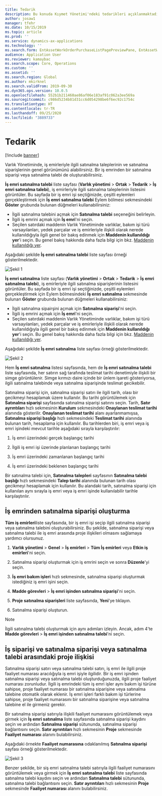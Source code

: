 ```yaml
---
title: Tedarik
description: Bu konuda Kıymet Yönetimi'ndeki tedarikleri açıklanmaktadır.
author: josaw1
manager: tfehr
ms.date: 10/15/2019
ms.topic: article
ms.prod: ''
ms.service: dynamics-ax-applications
ms.technology: ''
ms.search.form: EntAssetWorkOrderPurchaseListPagePreviewPane, EntAssetWorkOrderPurchaseListPage, EntAssetWorkOrderPurchaseLineAmountInfoPart, EntAssetWorkOrderPurchReqListPage
audience: Application User
ms.reviewer: kamaybac
ms.search.scope: Core, Operations
ms.custom: ''
ms.assetid: ''
ms.search.region: Global
ms.author: mkirknel
ms.search.validFrom: 2019-09-30
ms.dyn365.ops.version: 10.0.5
ms.openlocfilehash: 552b1b211460ae86af06e183af91c062a3ee569a
ms.sourcegitcommit: c986d5234b81d31cc6d054298be6f6ec92c1754c
ms.translationtype: HT
ms.contentlocale: tr-TR
ms.lasthandoff: 09/25/2020
ms.locfileid: "3889733"
---
```

# <a name="procurement"></a>Tedarik

[!include [banner](../../includes/banner.md)]

Varlık Yönetiminde, iş emirleriyle ilgili satınalma taleplerinin ve satınalma siparişlerinin genel görünümünü alabilirsiniz. Bir iş emrinden bir satınalma siparişi veya satınalma talebi de oluşturabilirsiniz.

**İş emri satınalma talebi** liste sayfası (**Varlık yönetimi** > **Ortak** > **Tedarik** > **İş emri satınalma talebi**), iş emirleriyle ilgili satınalma taleplerinin listesini görüntüler. Bu sayfada bir iş emri işi seçtiğinizde, çeşitli eylemleri gerçekleştirmek için **İş emri satınalma talebi** Eylem bölmesi sekmesindeki **Göster** grubunda bulunan düğmeleri kullanabilirsiniz:

- İlgili satınalma talebini açmak için **Satınalma talebi** seçeneğini belirleyin. 
- İlgili iş emrini açmak için **İş emri**'ni seçin.
- Seçilen satırdaki maddenin Varlık Yönetiminde varlıklar, bakım işi türü varsayılanları, yedek parçalar ve iş emirleriyle ilişkili olarak nerede kullanıldığıyla ilgili genel bir bakış edinmek için **Maddenin kullanıldığı yer**'i seçin. Bu genel bakış hakkında daha fazla bilgi için bkz. [Maddenin kullanıldığı yer](../controlling-and-reporting/item-where-used.md).

Aşağıdaki şekilde **İş emri satınalma talebi** liste sayfası örneği gösterilmektedir.

![Şekil 1](media/08-work-orders.png)


**İş emri satınalma** liste sayfası (**Varlık yönetimi** > **Ortak** > **Tedarik** > **İş emri satınalma talebi**), iş emirleriyle ilgili satınalma siparişlerinin listesini görüntüler. Bu sayfada bir iş emri işi seçtiğinizde, çeşitli eylemleri gerçekleştirmek için Eylem bölmesindeki **İş emri satınalma** sekmesinde bulunan **Göster** grubunda bulunan düğmeleri kullanabilirsiniz:

- İlgili satınalma sipairşini açmak için **Satınalma siparişi**'ni seçin. 
- İlgili iş emrini açmak için **İş emri**'ni seçin.
- Seçilen satırdaki maddenin Varlık Yönetiminde varlıklar, bakım işi türü varsayılanları, yedek parçalar ve iş emirleriyle ilişkili olarak nerede kullanıldığıyla ilgili genel bir bakış edinmek için **Maddenin kullanıldığı yer**'i seçin. Bu genel bakış hakkında daha fazla bilgi için bkz. [Maddenin kullanıldığı yer](../controlling-and-reporting/item-where-used.md).

Aşağıdaki şekilde **İş emri satınalma** liste sayfası örneği gösterilmektedir.

![Şekil 2](media/09-work-orders.png)


Hem **İş emri satınalma** listesi sayfasında, hem de **İş emri satınalma talebi** liste sayfasında, her satırın sağ tarafında teslimat tarihi denetimiyle ilişkili bir simge görüntülenir. Simge kırmızı daire içinde bir ünlem işareti gösteriyorsa, ilgili satınalma talebinde veya satınalma siparişinde teslimat gecikebilir.

Satınalma siparişi için, satınalma siparişi satırı ile ilgili tarih, olası bir gecikmeyi hesaplamak üzere kullanılır. Bu tarihi görüntülemek için **Satınalma siparişi** sayfasında satınalma siparişi satırını seçin. Tarih, **Satır ayrıntıları** hızlı sekmesinin **Kurulum** sekmesindeki **Onaylanan teslimat tarihi** alanında gösterilir. **Onaylanan teslimat tarihi** alanı ayarlanmamışsa, **Satınalma siparişi başlığı** hızlı sekmesindeki **Teslimat tarihi** alanında bulunan tarih, hesaplama için kullanılır. Bu tarihlerden biri, iş emri veya iş emri işindeki mevcut tarihle aşağıdaki sırayla karşılaştırılır:

1. İş emri üzerindeki gerçek başlangıç tarihi  

2. İlgili iş emri işi üzerinde planlanan başlangıç tarihi 

3. İş emri üzerindeki zamanlanan başlangıç tarihi 

4. İş emri üzerindeki beklenen başlangıç tarihi 

Bir satınalma talebi için, **Satınalma talepleri** sayfasının **Satınalma talebi başlığı** hızlı sekmesindeki **Talep tarihi** alanında bulunan tarih olası gecikmeyi hesaplamak için kullanılır. Bu alandaki tarih, satınalma siparişi için kullanılan aynı sırayla iş emri veya iş emri işinde kullanılabilir tarihle karşılaştırılır.


## <a name="create-a-purchase-order-from-a-work-order"></a>İş emrinden satınalma siparişi oluşturma

**Tüm iş emirleri**liste sayfasında, bir iş emri işi seçip ilgili satınalma siparişi veya satınalma talebini oluşturabilirsiniz. Bu şekilde, satınalma siparişi veya satınalma talebi ile iş emri arasında proje ilişkileri olmasını sağlamaya yardımcı olursunuz.

1. **Varlık yönetimi** > **Genel** > **İş emirleri** > **Tüm İş emirleri** veya **Etkin iş emirleri**'ni seçin.

2. Satınalma siparişi oluşturmak için iş emrini seçin ve sonra **Düzenle**'yi seçin.

3. **İş emri bakım işleri** hızlı sekmesinde, satınalma siparişi oluşturmak istediğiniz iş emri işini seçin.

4. **Madde görevleri** > **İş emri işinden satınalma siparişi**'ni seçin.

5. **Proje satınalma siparişleri** liste sayfasında, **Yeni**'ye tıklayın.

6. Satınalma siparişi oluşturun.

>[!NOTE]
>İlgili satınalma talebi oluşturmak için aynı adımları izleyin. Ancak, adım 4'te **Madde görevleri** > **İş emri işinden satınalma talebi**'ni seçin.


## <a name="project-relation-between-work-order-and-purchase-order-or-purchase-requisition"></a>İş siparişi ve satınalma siparişi veya satınalma talebi arasındaki proje ilişkisi

Satınalma siparişi satırı veya satınalma talebi satırı, iş emri ile ilgili proje faaliyet numarası aracılığıyla iş emri işiyle ilgilidir. Bir iş emri işinden satınalma siparişi veya satınalma talebi oluşturduğunuzda, ilgili proje faaliyet numarası zorunludur. İlgili iş emrindeki tüm iş emri işler aynı bakım işi türüne sahipse, proje faaliyet numarası bir satınalma siparişine veya satınalma talebine otomatik olarak eklenir. İş emri işleri farklı bakım işi türlerine sahipse, proje faaliyet numarasını bir satınalma siparişine veya satınalma talebine el ile girmeniz gerekir.

Bir satınalma siparişi satırıyla ilişkili faaliyet numarasını görüntülemek veya girmek için **İş emri satınalma** liste sayfasında satınalma siparişi kaydını seçin ve ardından **Satınalma siparişi** sütununda, satınalma siparişi bağlantısını seçin. **Satır ayrıntıları** hızlı sekmesinin **Proje** sekmesinde **Faaliyet numarası** alanını bulabilirsiniz.

Aşağıdaki örnekte **Faaliyet numarasına** odaklanılmış **Satınalma siparişi** sayfası örneği gösterilmektedir.

![Şekil 3](media/10-work-orders.png)

Benzer şekilde, bir siş emri satınalma talebi satırıyla ilgili faaliyet numarasını görüntülemek veya girmek için **İş emri satınalma talebi** liste sayfasında satınalma talebi kaydını seçin ve ardından **Satınalma talebi** sütununda, satınalma talebi bağlantısını seçin. **Satır ayrıntıları** hızlı sekmesinin **Proje** sekmesinde **Faaliyet numarası** alanını bulabilirsiniz.

